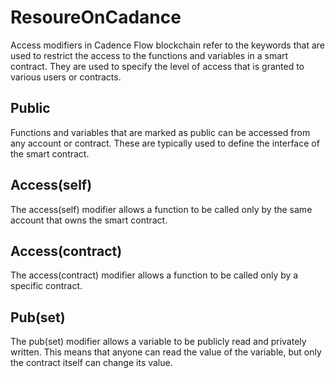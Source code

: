# ResoureOnCadance

Access modifiers in Cadence Flow blockchain refer to the keywords that are used to restrict the access to the functions and variables in a smart contract. They are used to specify the level of access that is granted to various users or contracts.


## Public

Functions and variables that are marked as public can be accessed from any account or contract. These are typically used to define the interface of the smart contract.

## Access(self)
The access(self) modifier allows a function to be called only by the same account that owns the smart contract.

## Access(contract)
The access(contract) modifier allows a function to be called only by a specific contract. 

## Pub(set)
The pub(set) modifier allows a variable to be publicly read and privately written. This means that anyone can read the value of the variable, but only the contract itself can change its value.
